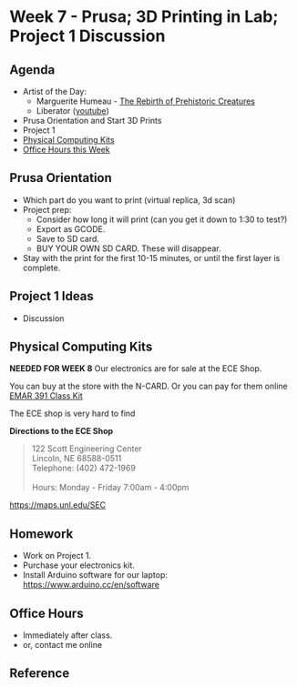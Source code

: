 # Week 7 - Prusa; 3D Printing in Lab; Project 1 Discussion

## Agenda
- Artist of the Day:
  - Marguerite Humeau - [The Rebirth of Prehistoric Creatures](https://we-make-money-not-art.com/back_here_below_formidable/)
  - Liberator ([youtube](https://www.youtube.com/watch?v=DconsfGsXyA))
- Prusa Orientation and Start 3D Prints
- Project 1
- [Physical Computing Kits](#physical-computing-kits)
- [Office Hours this Week](#office-hours)

## Prusa Orientation
- Which part do you want to print (virtual replica, 3d scan)
- Project prep:
  - Consider how long it will print (can you get it down to 1:30 to test?)
  - Export as GCODE. 
  - Save to SD card.
  - BUY YOUR OWN SD CARD. These will disappear.
- Stay with the print for the first 10-15 minutes, or until the first layer is complete.

## Project 1 Ideas
- Discussion

## Physical Computing Kits

__NEEDED FOR WEEK 8__
Our electronics are for sale at the ECE Shop.

You can buy at the store with the N-CARD. Or you can pay for them online [EMAR 391 Class Kit](https://marketplace.unl.edu/ees/engineering-class-kits/emar391.html)

The ECE shop is very hard to find

__Directions to the ECE Shop__
> 122 Scott Engineering Center <br>
> Lincoln, NE 68588-0511 <br>
> Telephone: (402) 472-1969 <br><br>
> Hours: Monday - Friday 7:00am - 4:00pm

https://maps.unl.edu/SEC

## Homework
- Work on Project 1.
- Purchase your electronics kit.
- Install Arduino software for our laptop: https://www.arduino.cc/en/software

## Office Hours 
- Immediately after class. 
- or, contact me online
  
## Reference
